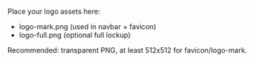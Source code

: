 Place your logo assets here:

- logo-mark.png (used in navbar + favicon)
- logo-full.png (optional full lockup)

Recommended: transparent PNG, at least 512x512 for favicon/logo-mark. 
